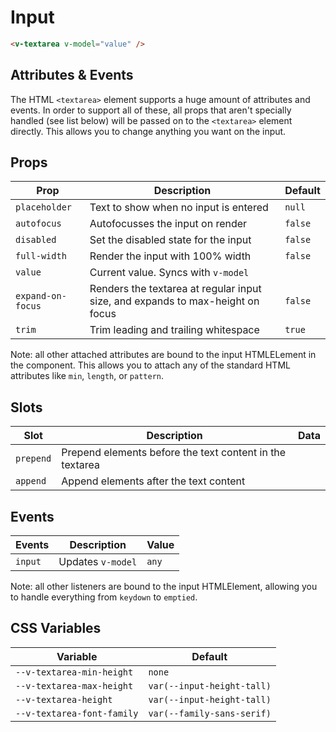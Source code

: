 # Input

```html
<v-textarea v-model="value" />
```

## Attributes & Events

The HTML `<textarea>` element supports a huge amount of attributes and events. In order to support all of these, all props that aren't specially handled (see list below) will be passed on to the `<textarea>` element directly. This allows you to change anything you want on the input.

## Props

| Prop              | Description                                                                    | Default |
| ----------------- | ------------------------------------------------------------------------------ | ------- |
| `placeholder`     | Text to show when no input is entered                                          | `null`  |
| `autofocus`       | Autofocusses the input on render                                               | `false` |
| `disabled`        | Set the disabled state for the input                                           | `false` |
| `full-width`      | Render the input with 100% width                                               | `false` |
| `value`           | Current value. Syncs with `v-model`                                            |         |
| `expand-on-focus` | Renders the textarea at regular input size, and expands to max-height on focus | `false` |
| `trim`            | Trim leading and trailing whitespace                                           | `true`  |

Note: all other attached attributes are bound to the input HTMLELement in the component. This allows you to attach any of the standard HTML attributes like `min`, `length`, or `pattern`.

## Slots

| Slot      | Description                                              | Data |
| --------- | -------------------------------------------------------- | ---- |
| `prepend` | Prepend elements before the text content in the textarea |      |
| `append`  | Append elements after the text content                   |      |

## Events

| Events  | Description       | Value |
| ------- | ----------------- | ----- |
| `input` | Updates `v-model` | `any` |

Note: all other listeners are bound to the input HTMLElement, allowing you to handle everything from `keydown` to `emptied`.

## CSS Variables

| Variable                   | Default                    |
| -------------------------- | -------------------------- |
| `--v-textarea-min-height`  | `none`                     |
| `--v-textarea-max-height`  | `var(--input-height-tall)` |
| `--v-textarea-height`      | `var(--input-height-tall)` |
| `--v-textarea-font-family` | `var(--family-sans-serif)` |
